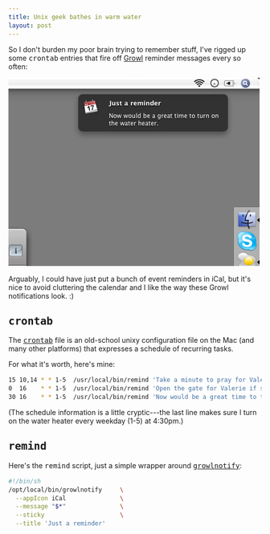 ```yaml
---
title: Unix geek bathes in warm water
layout: post
---
```

So I don't burden my poor brain trying to remember stuff, I've rigged up some <tt>crontab</tt> entries that fire off <a href="http://www.growl.info/">Growl</a> reminder messages every so often:

<img src="/images/2007/05/01/lest-i-forget.png" width="500" height="375" alt="Lest I Forget" />

Arguably, I could have just put a bunch of event reminders in iCal, but it's nice to avoid cluttering the calendar and I like the way these Growl notifications look. :)

<h2><tt>crontab</tt></h2>

The <tt><a href="http://en.wikipedia.org/wiki/Crontab">crontab</a></tt> file is an old-school unixy configuration file on the Mac (and many other platforms) that expresses a schedule of recurring tasks.

For what it's worth, here's mine:

```bash
15 10,14 * * 1-5  /usr/local/bin/remind 'Take a minute to pray for Valerie and our marriage.'
0  16    * * 1-5  /usr/local/bin/remind 'Open the gate for Valerie if she honks.'
30 16    * * 1-5  /usr/local/bin/remind 'Now would be a great time to turn on the water heater.'
```

(The schedule information is a little cryptic---the last line makes sure I turn on the water heater every weekday (1-5) at 4:30pm.)

<h2><tt>remind</tt></h2>

Here's the <tt>remind</tt> script, just a simple wrapper around <tt><a href="http://www.growl.info/documentation/growlnotify.php">growlnotify</a></tt>:

```bash
#!/bin/sh
/opt/local/bin/growlnotify     \
  --appIcon iCal               \
  --message "$*"               \
  --sticky                     \
  --title 'Just a reminder'
```
